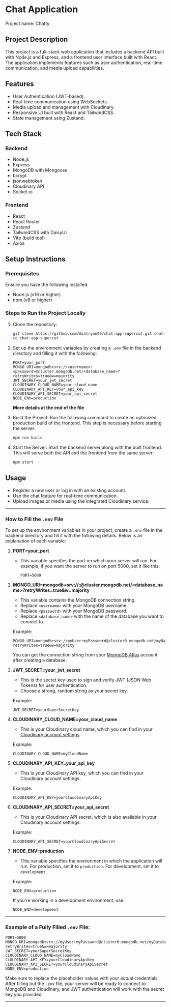 # Chat Application

Project name: Chatty

## Project Description

This project is a full-stack web application that includes a backend API built with Node.js and Express, and a frontend user interface built with React. The application implements features such as user authentication, real-time communication, and media upload capabilities.

## Features

- User Authentication (JWT-based).
- Real-time communication using WebSockets.
- Media upload and management with Cloudinary.
- Responsive UI built with React and TailwindCSS.
- State management using Zustand.

## Tech Stack

### Backend

- Node.js
- Express
- MongoDB with Mongoose
- bcrypt
- jsonwebtoken
- Cloudinary API
- Socket.io

### Frontend

- React
- React Router
- Zustand
- TailwindCSS with DaisyUI
- Vite (build tool)
- Axios

## Setup Instructions

### Prerequisites

Ensure you have the following installed:

- Node.js (v16 or higher)
- npm (v8 or higher)

### Steps to Run the Project Locally

1. Clone the repository:

   ```bash
   git clone https://github.com/Asatryan99/chat-app-supercut.git chat-app-supercut
   cd chat-app-supercut
   ```

2. Set up the environment variables by creating a `.env` file in the backend directory and filling it with the following:

   ```env
   PORT=your_port
   MONGO_URI=mongodb+srv://<username>:<password>@cluster.mongodb.net/<database_name>?retryWrites=true&w=majority
   JWT_SECRET=your_jwt_secret
   CLOUDINARY_CLOUD_NAME=your_cloud_name
   CLOUDINARY_API_KEY=your_api_key
   CLOUDINARY_API_SECRET=your_api_secret
   NODE_ENV=production
   ```

   **More details at the end of the file**

3. Build the Project:
   Run the following command to create an optimized production build of the frontend. This step is necessary before starting the server:

   ```bash
   npm run build
   ```

4. Start the Server:
   Start the backend server along with the built frontend. This will serve both the API and the frontend from the same server:

   ```bash
   npm start
   ```

## Usage

- Register a new user or log in with an existing account.
- Use the chat feature for real-time communication.
- Upload images or media using the integrated Cloudinary service.

---

### How to Fill the `.env` File

To set up the environment variables in your project, create a `.env` file in the backend directory and fill it with the following details. Below is an explanation of each variable:

1. **PORT=your_port**

   - This variable specifies the port on which your server will run. For example, if you want the server to run on port 5000, set it like this:

     ```env
     PORT=5000
     ```

2. **MONGO_URI=mongodb+srv://<username>:<password>@cluster.mongodb.net/<database_name>?retryWrites=true&w=majority**

   - This variable contains the MongoDB connection string.
   - Replace `<username>` with your MongoDB username.
   - Replace `<password>` with your MongoDB password.
   - Replace `<database_name>` with the name of the database you want to connect to.

   Example:

   ```env
   MONGO_URI=mongodb+srv://myUser:myPassword@cluster0.mongodb.net/myDatabase?retryWrites=true&w=majority
   ```

   You can get the connection string from your [MongoDB Atlas](https://www.mongodb.com/cloud/atlas) account after creating a database.

3. **JWT_SECRET=your_jwt_secret**

   - This is the secret key used to sign and verify JWT (JSON Web Tokens) for user authentication.
   - Choose a strong, random string as your secret key.

   Example:

   ```env
   JWT_SECRET=yourSuperSecretKey
   ```

4. **CLOUDINARY_CLOUD_NAME=your_cloud_name**

   - This is your Cloudinary cloud name, which you can find in your [Cloudinary account settings](https://cloudinary.com/).

   Example:

   ```env
   CLOUDINARY_CLOUD_NAME=myCloudName
   ```

5. **CLOUDINARY_API_KEY=your_api_key**

   - This is your Cloudinary API key, which you can find in your Cloudinary account settings.

   Example:

   ```env
   CLOUDINARY_API_KEY=yourCloudinaryApiKey
   ```

6. **CLOUDINARY_API_SECRET=your_api_secret**

   - This is your Cloudinary API secret, which is also available in your Cloudinary account settings.

   Example:

   ```env
   CLOUDINARY_API_SECRET=yourCloudinaryApiSecret
   ```

7. **NODE_ENV=production**

   - This variable specifies the environment in which the application will run. For production, set it to `production`. For development, set it to `development`.

   Example:

   ```env
   NODE_ENV=production
   ```

   If you're working in a development environment, use:

   ```env
   NODE_ENV=development
   ```

---

### Example of a Fully Filled `.env` File:

```env
PORT=5000
MONGO_URI=mongodb+srv://myUser:myPassword@cluster0.mongodb.net/myDatabase?retryWrites=true&w=majority
JWT_SECRET=yourSuperSecretKey
CLOUDINARY_CLOUD_NAME=myCloudName
CLOUDINARY_API_KEY=yourCloudinaryApiKey
CLOUDINARY_API_SECRET=yourCloudinaryApiSecret
NODE_ENV=production
```

Make sure to replace the placeholder values with your actual credentials. After filling out the `.env` file, your server will be ready to connect to MongoDB and Cloudinary, and JWT authentication will work with the secret key you provided.

---
